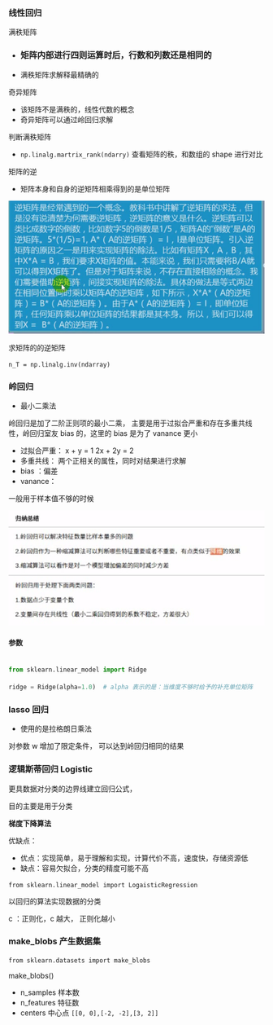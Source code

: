 ### 线性回归



满秩矩阵

- ### 矩阵内部进行四则运算时后，行数和列数还是相同的
- 满秩矩阵求解释最精确的

奇异矩阵

- 该矩阵不是满秩的，线性代数的概念
- 奇异矩阵可以通过岭回归求解



判断满秩矩阵

- `np.linalg.martrix_rank(ndarry)` 查看矩阵的秩，和数组的 shape 进行对比



矩阵的逆

- 矩阵本身和自身的逆矩阵相乘得到的是单位矩阵

![1531802202472](assets/1531802202472.png)



求矩阵的的逆矩阵

`n_T = np.linalg.inv(ndarray)`



### 岭回归

- 最小二乘法

岭回归是加了二阶正则项的最小二乘， 主要是用于过拟合严重和存在多重共线性，岭回归室友 bias 的，这里的 bias 是为了 vanance 更小

- 过拟合严重： x + y = 1  2x + 2y = 2
- 多重共线： 两个正相关的属性，同时对结果进行求解
- bias ：偏差
- vanance：

一般用于样本值不够的时候

![1531810473351](assets/1531810473351.png)

#### 参数

```python

from sklearn.linear_model import Ridge

ridge = Ridge(alpha=1.0)  # alpha 表示的是：当维度不够时给予的补充单位矩阵
```



### lasso 回归

- 使用的是拉格朗日乘法

对参数 w 增加了限定条件， 可以达到岭回归相同的结果





### 逻辑斯蒂回归  Logistic

更具数据对分类的边界线建立回归公式，

目的主要是用于分类

**梯度下降算法**



优缺点：

- 优点：实现简单，易于理解和实现，计算代价不高，速度快，存储资源低
- 缺点：容易欠拟合，分类的精度可能不高

`from sklearn.linear_model import LogaisticRegression`

以回归的算法实现数据的分类

c ：正则化，c 越大， 正则化越小



### make_blobs 产生数据集



`from sklearn.datasets import make_blobs`



make_blobs()

- n_samples 样本数
- n_features  特征数
- centers  中心点  `[[0, 0],[-2, -2],[3, 2]]`

